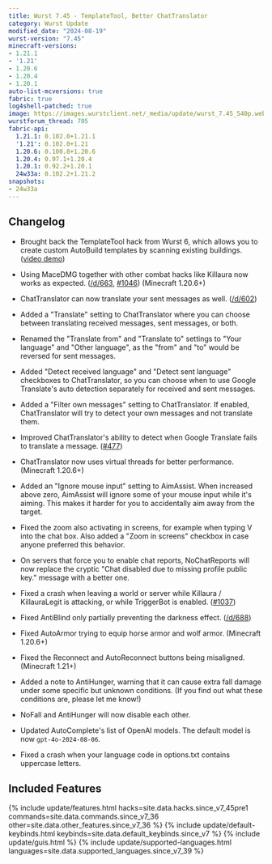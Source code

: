 ```yaml
---
title: Wurst 7.45 - TemplateTool, Better ChatTranslator
category: Wurst Update
modified_date: "2024-08-19"
wurst-version: "7.45"
minecraft-versions:
- 1.21.1
- '1.21'
- 1.20.6
- 1.20.4
- 1.20.1
auto-list-mcversions: true
fabric: true
log4shell-patched: true
image: https://images.wurstclient.net/_media/update/wurst_7.45_540p.webp
wurstforum_thread: 705
fabric-api:
  1.21.1: 0.102.0+1.21.1
  '1.21': 0.102.0+1.21
  1.20.6: 0.100.8+1.20.6
  1.20.4: 0.97.1+1.20.4
  1.20.1: 0.92.2+1.20.1
  24w33a: 0.102.2+1.21.2
snapshots:
- 24w33a
---
```

## Changelog

- Brought back the TemplateTool hack from Wurst 6, which allows you to create custom AutoBuild templates by scanning existing buildings. ([video demo](https://youtu.be/xLaTu0wBTdw))

- Using MaceDMG together with other combat hacks like Killaura now works as expected. ([/d/663](https://wurstforum.net/d/663), [#1046](https://github.com/Wurst-Imperium/Wurst7/issues/1046)) (Minecraft 1.20.6+)

- ChatTranslator can now translate your sent messages as well. ([/d/602](https://wurstforum.net/d/602))

- Added a "Translate" setting to ChatTranslator where you can choose between translating received messages, sent messages, or both.

- Renamed the "Translate from" and "Translate to" settings to "Your language" and "Other language", as the "from" and "to" would be reversed for sent messages.

- Added "Detect received language" and "Detect sent language" checkboxes to ChatTranslator, so you can choose when to use Google Translate's auto detection separately for received and sent messages.

- Added a "Filter own messages" setting to ChatTranslator. If enabled, ChatTranslator will try to detect your own messages and not translate them.

- Improved ChatTranslator's ability to detect when Google Translate fails to translate a message. ([#477](https://github.com/Wurst-Imperium/Wurst7/pull/477))

- ChatTranslator now uses virtual threads for better performance. (Minecraft 1.20.6+)

- Added an "Ignore mouse input" setting to AimAssist. When increased above zero, AimAssist will ignore some of your mouse input while it's aiming. This makes it harder for you to accidentally aim away from the target.

- Fixed the zoom also activating in screens, for example when typing V into the chat box. Also added a "Zoom in screens" checkbox in case anyone preferred this behavior.

- On servers that force you to enable chat reports, NoChatReports will now replace the cryptic "Chat disabled due to missing profile public key." message with a better one.

- Fixed a crash when leaving a world or server while Killaura / KillauraLegit is attacking, or while TriggerBot is enabled. ([#1037](https://github.com/Wurst-Imperium/Wurst7/pull/1037))

- Fixed AntiBlind only partially preventing the darkness effect. ([/d/688](https://wurstforum.net/d/688))

- Fixed AutoArmor trying to equip horse armor and wolf armor. (Minecraft 1.20.6+)

- Fixed the Reconnect and AutoReconnect buttons being misaligned. (Minecraft 1.21+)

- Added a note to AntiHunger, warning that it can cause extra fall damage under some specific but unknown conditions. (If you find out what these conditions are, please let me know!)

- NoFall and AntiHunger will now disable each other.

- Updated AutoComplete's list of OpenAI models. The default model is now `gpt-4o-2024-08-06`.

- Fixed a crash when your language code in options.txt contains uppercase letters.

## Included Features

{% include update/features.html hacks=site.data.hacks.since_v7_45pre1 commands=site.data.commands.since_v7_36 other=site.data.other_features.since_v7_36 %}
{% include update/default-keybinds.html keybinds=site.data.default_keybinds.since_v7 %}
{% include update/guis.html %}
{% include update/supported-languages.html languages=site.data.supported_languages.since_v7_39 %}
